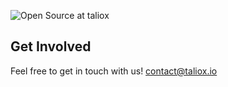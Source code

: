 ![Open Source at taliox](https://media-exp1.licdn.com/dms/image/C4D1BAQFnle7_MK1Fwg/company-background_10000/0/1633949725296?e=1643292000&v=beta&t=1sFmhuhUY0y_6smSj-xHnXl2QJyuqP41sDO-IeUJSKA) 

## Get Involved

Feel free to get in touch with us!
contact@taliox.io
